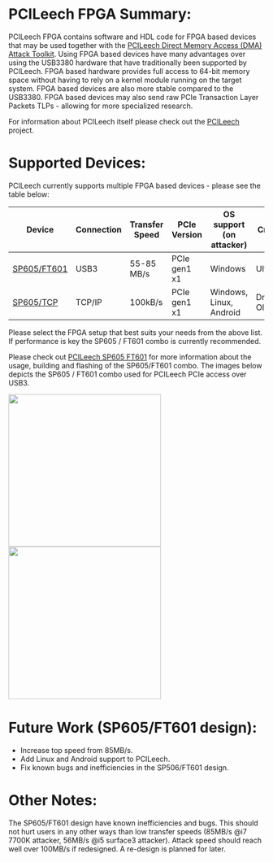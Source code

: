 PCILeech FPGA Summary:
=================
PCILeech FPGA contains software and HDL code for FPGA based devices that may be used together with the [PCILeech Direct Memory Access (DMA) Attack Toolkit](https://github.com/ufrisk/pcileech/).
Using FPGA based devices have many advantages over using the USB3380 hardware that have traditionally been supported by PCILeech. 
FPGA based hardware provides full access to 64-bit memory space without having to rely on a kernel module running on the target system. 
FPGA based devices are also more stable compared to the USB3380. FPGA based devices may also send raw PCIe Transaction Layer Packets TLPs - allowing for more specialized research.

For information about PCILeech itself please check out the [PCILeech](https://github.com/ufrisk/pcileech/) project.

Supported Devices:
=================
PCILeech currently supports multiple FPGA based devices - please see the table below:

| Device          | Connection | Transfer Speed | PCIe Version | OS support (on attacker) | Creator         |
| --------------- | ---------- | -------------- | ------------ | ------------------------ | --------------- |
| [SP605/FT601](sp605_ft601)     | USB3       | 55-85 MB/s     | PCIe gen1 x1 | Windows                  | Ulf Frisk       |
| [SP605/TCP](https://github.com/Cr4sh/s6_pcie_microblaze)     | TCP/IP     | 100kB/s        | PCIe gen1 x1 | Windows, Linux, Android  | Dmytro Oleksiuk |

Please select the FPGA setup that best suits your needs from the above list. If performance is key the SP605 / FT601 combo is currently recommended.

Please check out [PCILeech SP605 FT601](sp605_ft601) for more information about the usage, building and flashing of the SP605/FT601 combo. The images below depicts the SP605 / FT601 combo used for PCILeech PCIe access over USB3.

<img src="https://gist.githubusercontent.com/ufrisk/c5ba7b360335a13bbac2515e5e7bb9d7/raw/d01be0e485fde5ba09d84be35ca2970038e18577/_gh_fpga_ft601.jpg" height="300"/><img src="https://gist.githubusercontent.com/ufrisk/c5ba7b360335a13bbac2515e5e7bb9d7/raw/d01be0e485fde5ba09d84be35ca2970038e18577/_gh_fpga_sp605.jpg" height="300"/>

Future Work (SP605/FT601 design):
=================
* Increase top speed from 85MB/s.
* Add Linux and Android support to PCILeech.
* Fix known bugs and inefficiencies in the SP506/FT601 design.

Other Notes:
=================
The SP605/FT601 design have known inefficiencies and bugs. This should not hurt users in any other ways than low transfer speeds (85MB/s @i7 7700K attacker, 56MB/s @i5 surface3 attacker). Attack speed should reach well over 100MB/s if redesigned. A re-design is planned for later.

